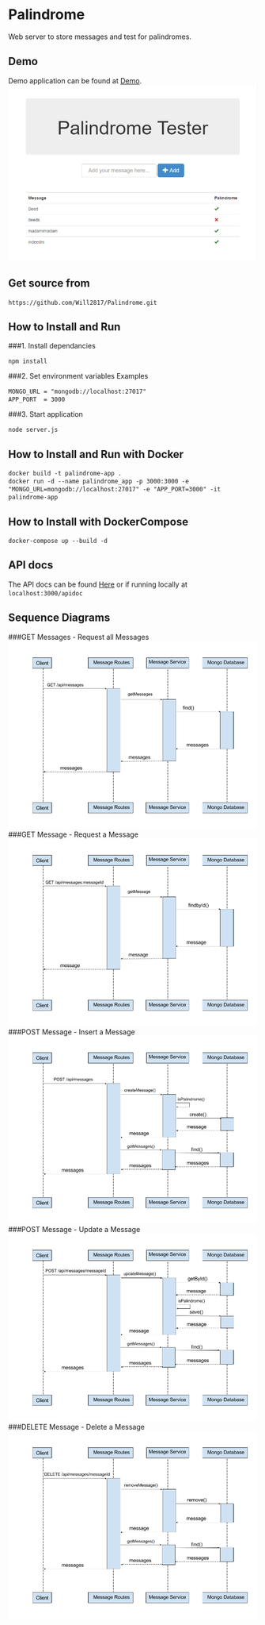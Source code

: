 # Palindrome
Web server to store messages and test for palindromes.
## Demo
Demo application can be found at [Demo](http://54.187.128.67/).
![alt tag](/.images/demo.png?raw=true)
## Get source from
```
https://github.com/Will2817/Palindrome.git
```
## How to Install and Run
###1\. Install dependancies 
```
npm install
```
###2\. Set environment variables
Examples
```
MONGO_URL = "mongodb://localhost:27017" 
APP_PORT  = 3000
```
###3\. Start application
```
node server.js
```
## How to Install and Run with Docker
```
docker build -t palindrome-app .
docker run -d --name palindrome_app -p 3000:3000 -e "MONGO_URL=mongodb://localhost:27017" -e "APP_PORT=3000" -it palindrome-app
```
## How to Install with DockerCompose
```
docker-compose up --build -d
```
## API docs
The API docs can be found [Here](http://54.187.128.67/apidoc) or if running locally at ```localhost:3000/apidoc```
## Sequence Diagrams
###GET Messages - Request all Messages
![alt tag](/.images/get_messages.png?raw=true)
###GET Message - Request a Message
![alt tag](/.images/get_message.png?raw=true)
###POST Message - Insert a Message
![alt tag](/.images/post_message_create.png?raw=true)
###POST Message - Update a Message
![alt tag](/.images/post_message_update.png?raw=true)
###DELETE Message - Delete a Message
![alt tag](/.images/delete_message.png?raw=true)
